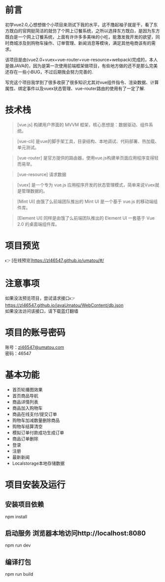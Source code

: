 # 前言
初学vue2.0,心想想做个小项目来测试下我的水平，这不撸起袖子就是干，看了东方既白的官网挺简洁的就仿了个网上订餐系统，之所以选择东方既白，是因为东方既白是一个网上订餐系统，上面有许许多多美味的小吃，能激发我开发的欲望，同时商城涉及到购物车操作、订单管理、新闻消息等模块，满足其他电商该有的需求。

该项目是由(vue2.0+vuex+vue-router+vue-resource+webpack)完成的，本人是做JAVA的，因为是第一次使用前端框架做项目，有些地方做的还不是那么完美还存在一些小BUG，不过后期我会努力完善的.

写完这个项目我学到了很多收获了很多知识尤其对vue组件指令、渲染数据、计算属性、绑定事件以及vuex状态管理、vue-router路由的使用有了一定了解.


# 技术栈
> [vue.js] 构建用户界面的 MVVM 框架，核心思想是：数据驱动、组件系统。

> [vue-cli]  是vue的脚手架工具，目录结构、本地调试、代码部署、热加载、单元测试。

> [vue-router] 是官方提供的路由器，使用vue.js构建单页面应用程序变得轻而易举。

> [vue-resource] 请求数据

> [vuex]  是一个专为 vue.js 应用程序开发的状态管理模式，简单来说Vuex就是管理数据的。

> [Mint UI] 由饿了么前端团队推出的 Mint UI 是一个基于 vue.js 的移动端组件库。

> [Element UI] 同样是由饿了么前端团队推出的 Element UI 一套基于 Vue 2.0 的桌面端组件库。


# 项目预览
:point_right: [在线预览]https://zl46547.github.io/umatou/#/<br>

# 注意事项
如果没法预览项目，尝试请求接口:point_right: https://zl46547.github.io/javaUmatou/WebContent/db.json<br>
如果没法访问该接口，请下载蓝灯翻墙

# 项目的账号密码
账号：zl46547@umatou.com<br>
密码：46547

# 基本功能
* 首页轮播图效果
* 首页商品导航
* 商品详情列表
* 商品加入购物车
* 商品在线支付/提交订单
* 购物车加减数量删除商品
* 购物车结算清空
* 模拟订单付款成功生成订单
* 商品订单删除
* 登录
* 注册
* 最新新闻
* Localstorage本地存储数据




# 项目安装及运行

## 安装项目依赖
npm install 

## 启动服务 浏览器本地访问http://localhost:8080
npm run dev

## 编译打包
npm run build





